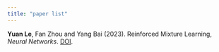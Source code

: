 ```yaml
---
title: "paper list"
---
```


**Yuan Le**, Fan Zhou and Yang Bai (2023). Reinforced Mixture Learning, *Neural Networks*. [DOI](https://doi.org/10.1016/j.neunet.2023.05.018]).


